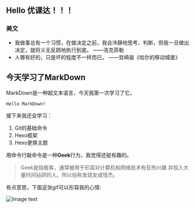 ## Hello 优课达！！！
### **美文**
* 我做事总有一个习惯，在做决定之前，我会冷静地思考、判断，但我一旦做出决定，就将义无反顾地执行到底。 ——洛克菲勒
* 人哪有好的，只是坏的程度不一样而已。 ——宫崎骏《哈尔的移动城堡》


## 今天学习了MarkDown
MarkDown是一种超文本语言，今天我第一次学习了它。

`Hello MarkDown!`

接下来我还会学习：
1. Git的基础命令
2. Hexo框架
3. Hexo更换主题

用命令行敲命令是一种**Geek**行为，我觉得还挺有趣的。

> Geek是指极客，通常被用于形容对计算机和网络技术有狂热兴趣
并投入大量时间钻研的人。所以俗称发烧友或怪杰。

有点意思，下面这张gif可以形容我的心情:

![Image text](https://qgt-style.oss-cn-hangzhou.aliyuncs.com/newcoursep4/g1/g1-2-2/tenor.gif)
